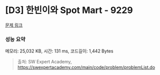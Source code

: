 # [D3] 한빈이와 Spot Mart - 9229 

[문제 링크](https://swexpertacademy.com/main/code/problem/problemDetail.do?contestProbId=AW8Wj7cqbY0DFAXN) 

### 성능 요약

메모리: 25,032 KB, 시간: 131 ms, 코드길이: 1,442 Bytes



> 출처: SW Expert Academy, https://swexpertacademy.com/main/code/problem/problemList.do